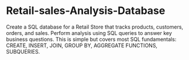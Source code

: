 # Retail-sales-Analysis-Database
Create a SQL database for a Retail Store that tracks products, customers, orders, and sales. Perform analysis using SQL queries to answer key business questions. This is simple but covers most SQL fundamentals: CREATE, INSERT, JOIN, GROUP BY, AGGREGATE FUNCTIONS, SUBQUERIES.
